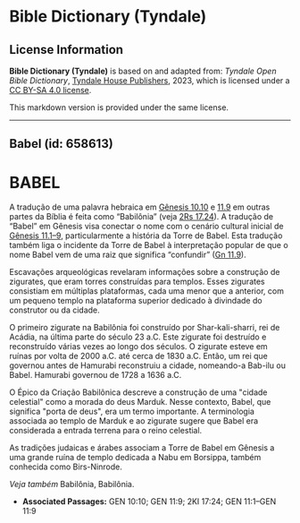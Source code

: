 # Bible Dictionary (Tyndale)

## License Information

**Bible Dictionary (Tyndale)** is based on and adapted from: _Tyndale Open Bible Dictionary_, [Tyndale House Publishers](https://tyndaleopenresources.com/), 2023, which is licensed under a [CC BY-SA 4.0 license](https://creativecommons.org/licenses/by-sa/4.0/legalcode.en).

This markdown version is provided under the same license.



--------------------------------

## Babel (id: 658613)

BABEL
=====

A tradução de uma palavra hebraica em [Gênesis 10\.10](https://ref.ly/Gen10:10) e [11\.9](https://ref.ly/Gen11:9) em outras partes da Bíblia é feita como “Babilônia” (veja [2Rs 17\.24](https://ref.ly/2Kgs17:24)). A tradução de “Babel” em Gênesis visa conectar o nome com o cenário cultural inicial de [Gênesis 11\.1–9](https://ref.ly/Gen11:1-Gen11:9), particularmente a história da Torre de Babel. Esta tradução também liga o incidente da Torre de Babel à interpretação popular de que o nome Babel vem de uma raiz que significa “confundir” ([Gn 11\.9](https://ref.ly/Gen11:9)).

Escavações arqueológicas revelaram informações sobre a construção de zigurates, que eram torres construídas para templos. Esses zigurates consistiam em múltiplas plataformas, cada uma menor que a anterior, com um pequeno templo na plataforma superior dedicado à divindade do construtor ou da cidade.

O primeiro zigurate na Babilônia foi construído por Shar\-kali\-sharri, rei de Acádia, na última parte do século 23 a.C. Este zigurate foi destruído e reconstruído várias vezes ao longo dos séculos. O zigurate esteve em ruínas por volta de 2000 a.C. até cerca de 1830 a.C. Então, um rei que governou antes de Hamurabi reconstruiu a cidade, nomeando\-a Bab\-ilu ou Babel. Hamurabi governou de 1728 a 1636 a.C.

O Épico da Criação Babilônica descreve a construção de uma "cidade celestial" como a morada do deus Marduk. Nesse contexto, Babel, que significa "porta de deus", era um termo importante. A terminologia associada ao templo de Marduk e ao zigurate sugere que Babel era considerada a entrada terrena para o reino celestial.

As tradições judaicas e árabes associam a Torre de Babel em Gênesis a uma grande ruína de templo dedicada a Nabu em Borsippa, também conhecida como Birs\-Ninrode.

*Veja também* Babilônia, Babilônia.

* **Associated Passages:** GEN 10:10; GEN 11:9; 2KI 17:24; GEN 11:1–GEN 11:9

